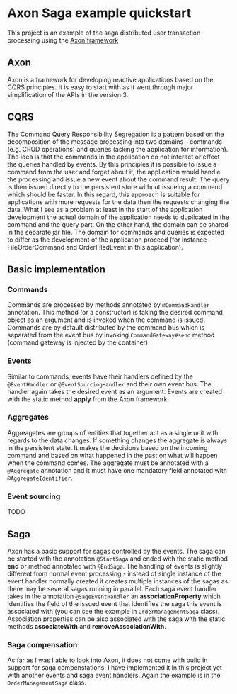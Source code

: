 
# Axon Saga example quickstart

This project is an example of the saga distributed user transaction processing using the [Axon framework](http://www.axonframework.org/) 

## Axon

Axon is a framework for developing reactive applications based on the CQRS principles. It is easy to start with as it went through major simplification of the APIs in the version 3. 

## CQRS

The Command Query Responsibility Segregation is a pattern based on the decomposition of the message processing into two domains - commands (e.g. CRUD operations) and queries (asking the application for information). The idea is that the commands in the application do not interact or effect the queries handled by events. By this principles it is possible to issue a command from the user and forget about it, the application would handle the processing and issue a new event about the command result. The query is then issued directly to the persistent store without issueing a command which should be faster. In this regard, this approach is suitable for applications with more requests for the data then the requests changing the data. What I see as a problem at least in the start of the application development the actual domain of the application needs to duplicated in the command and the query part. On the other hand, the domain can be shared in the separate jar file. The domain for commands and queries is expected to differ as the development of the application proceed (for instance - FileOrderCommand and OrderFiledEvent in this application).

## Basic implementation

### Commands

Commands are processed by methods annotated by `@CommandHandler` annotation. This method (or a constructor) is taking the desired command object as an argument and is invoked when the command is issued. Commands are by default distributed by the command bus which is separated from the event bus by invoking `CommandGateway#send` method (command gateway is injected by the container).

### Events 

Similar to commands, events have their handlers defined by the `@EventHandler` or `@EventSourcingHandler` and their own event bus. The handler again takes the desired event as an argument. Events are created with the static method __apply__ from the Axon framework.

### Aggregates

Aggreagates are groups of entities that together act as a single unit with regards to the data changes. If something changes the aggregate is always in the persistent state. It makes the decisions based on the incoming command and based on what happened in the past on what will happen when the command comes. The aggregate must be annotated with a `@Aggregate` annotation and it must have one mandatory field annotated with `@AggregateIdentifier`.

### Event sourcing 

TODO

## Saga

Axon has a basic support for sagas controlled by the events. The saga can be started with the annotation `@StartSaga` and ended with the static method __end__ or method annotated with `@EndSaga`. The handling of events is slightly different from normal event processing - instead of single instance of the event handler normally created it creates multiple instances of the sagas as there may be several sagas running in parallel. Each saga event handler takes in the annotation `@SageEventHandler` an __associationProperty__ which identifies the field of the issued event that identifies the saga this event is associated with (you can see the example in `OrderManagementSaga` class). Association properties can be also associated with the saga with the static methods __associateWith__ and __removeAssociationWith__.

### Saga compensation

As far as I was I able to look into Axon, it does not come with build in support for saga compenstations. I have implemented it in this project yet with another events and saga event handlers. Again the example is in the `OrderManagementSaga` class. 



